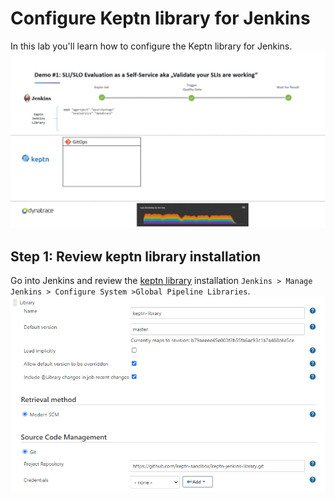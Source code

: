 # Configure Keptn library for Jenkins
In this lab you'll learn how to configure the Keptn library for Jenkins.
![keptn](./assets/evalpipeline_animated.gif)

## Step 1: Review keptn library installation
Go into Jenkins and review the [keptn library](https://github.com/keptn-sandbox/keptn-jenkins-library.git) installation `Jenkins > Manage Jenkins > Configure System >Global Pipeline Libraries`.
![keptn](./assets/keptn-jenkins-library.PNG)



